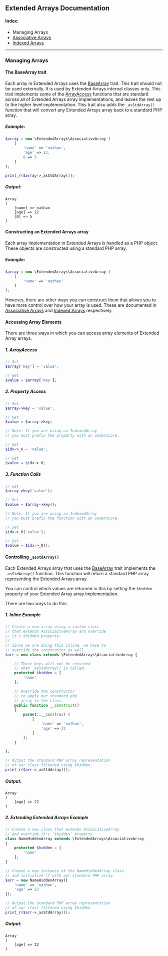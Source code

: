 ## Extended Arrays Documentation

#### Index:
* Managing Arrays
* [Associative Arrays](https://github.com/nathan-fiscaletti/extended-arrays/blob/master/Examples/Associative%20Arrays.md)
* [Indexed Arrays](https://github.com/nathan-fiscaletti/extended-arrays/blob/master/Examples/Indexed%20Arrays.md)

----
### Managing Arrays

#### The BaseArray trait

Each array in Extended Arrays uses the [BaseArray](https://github.com/nathan-fiscaletti/extended-arrays/blob/master/src/ExtendedArrays/Traits/BaseArray.php) trait. This trait should not be used externally. It is used by Extended Arrays internal classes only. This trait implements some of the [ArrayAccess](http://php.net/manual/en/class.arrayaccess.php) functions that are standard across all of Extended Arrays array implementations, and leaves the rest up to the higher level implementation. This trait also adds the `_asStdArray()` function that will convert any Extended Arrays array back to a standard PHP array.

##### Example:
```php
$array = new \ExtendedArrays\AssociativeArray (
    [
        'name' => 'nathan',
        'age' => 22,
        0 => 5
    ]
);    

print_r($array->_asStdArray());
```

##### Output:
    Array
    (
        [name] => nathan
        [age] => 22
        [0] => 5
    )

#### Constructing an Extended Arrays array

Each array implementation in Extended Arrays is handled as a PHP object. These objects are constructed using a standard PHP array. 

##### Example:
```php
$array = new \ExtendedArrays\AssociativeArray (
    [
        'name' => 'nathan'
    ]
);
```

However, there are other ways you can construct them that allows you to have more control over how your array is used. These are documented in [Associative Arrays](https://github.com/nathan-fiscaletti/extended-arrays/blob/master/Examples/Associative%20Arrays.md) and [Indexed Arrays](https://github.com/nathan-fiscaletti/extended-arrays/blob/master/Examples/Indexed%20Arrays.md) respectively. 

#### Accessing Array Elements

There are three ways in which you can access array elements of Extended Array arrays.

##### 1. ArrayAccess
```php
// Set
$array['key'] = 'value';

// Get
$value = $array['key'];
``` 

##### 2. Property Access
```php
// Set
$array->key = 'value';

// Get
$value = $array->key;

// Note: If you are using an IndexedArray
// you must prefix the property with an underscore.

// Set
$idx->_0 = 'value';

// Get
$value = $idx->_0;
``` 

##### 3. Function Calls
```php
// Set
$array->key('value');

// Get
$value = $array->key();

// Note: If you are using an IndexedArray
// you must prefix the function with an underscore.

// Set
$idx->_0('value');

// Get
$value = $idx->_0();
``` 

#### Controlling `_asStdArray()`

Each Extended Arrays array that uses the [BaseArray](https://github.com/nathan-fiscaletti/extended-arrays/blob/master/src/ExtendedArrays/Traits/BaseArray.php) trait implements the `_asStdArray()` function. This function will return a standard PHP array representing the Extended Arrays array.

You can control which values are returned in this by setting the `$hidden` property of your Extended Array array implementation.

There are two ways to do this:

##### 1. Inline Example
```php
// Create a new array using a custom class
// that extends AssociaitveArray and override
// it's $hidden property. 
//
// Since we are doing this inline, we have to
// override the constructor as well.
$arr = new class extends \ExtendedArrays\AssociativeArray {

    // These keys will not be returned
    // when _asStdArray() is called.
    protected $hidden = [
        'name'
    ];

    // Override the constructor
    // to apply our standard php
    // array to the class.
    public function __construct()
    {
        parent::__construct (
            [
                'name' => 'nathan',
                'age' => 22
            ]
        );
    }

};

// Output the standard PHP array representation
// of our class filtered using $hidden.
print_r($arr->_asStdArray());
```

##### Output: 
    Array
    (
        [age] => 22
    )

##### 2. Extending Extended Arrays Example
```php
// Create a new class that extends AssociativeArray
// and override it's `$hidden` property.
class NameHiddenArray extends \ExtendedArrays\AssociativeArray
{
    protected $hidden = [
        'name'
    ];
}

// Create a new instance of the NameHiddenArray class
// and initialize it with our standard PHP array.
$arr = new NameHiddenArray([
    'name' => 'nathan',
    'age' => 22
]);

// Output the standard PHP array representation
// of our class filtered using $hidden.
print_r($arr->_asStdArray());
```

##### Output: 
    Array
    (
        [age] => 22
    )
